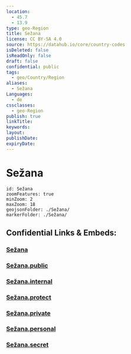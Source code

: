 ```yaml
---
location:
  - 45.7
  - 13.9
type: geo-Region
title: Sežana
license: CC BY-SA 4.0
source: https://datahub.io/core/country-codes
isDeleted: false
isReadOnly: false
draft: false
confidential: public
tags:
  - geo/Country/Region
aliases:
  - Sežana
Languages:
  - de
cssclasses:
  - geo-Region
publish: true
linkTitle:
keywords:
layout:
publishDate:
expiryDate:
---
```


# Sežana

```leaflet
id: Sežana
zoomFeatures: true 
minZoom: 2 
maxZoom: 18
geojsonFolder: ./Sežana/
markerFolder: ./Sežana/
```


## Confidential Links & Embeds: 

### [Sežana](/_Standards/Earth/Continent/Europe/Europe~Central/Slovenia/Regions~Slovenia/Obalno-kraška/counties~Obalno-kraška/Sežana.md) 

### [Sežana.public](/_public/Earth/Continent/Europe/Europe~Central/Slovenia/Regions~Slovenia/Obalno-kraška/counties~Obalno-kraška/Sežana.public.md) 

### [Sežana.internal](/_internal/Earth/Continent/Europe/Europe~Central/Slovenia/Regions~Slovenia/Obalno-kraška/counties~Obalno-kraška/Sežana.internal.md) 

### [Sežana.protect](/_protect/Earth/Continent/Europe/Europe~Central/Slovenia/Regions~Slovenia/Obalno-kraška/counties~Obalno-kraška/Sežana.protect.md) 

### [Sežana.private](/_private/Earth/Continent/Europe/Europe~Central/Slovenia/Regions~Slovenia/Obalno-kraška/counties~Obalno-kraška/Sežana.private.md) 

### [Sežana.personal](/_personal/Earth/Continent/Europe/Europe~Central/Slovenia/Regions~Slovenia/Obalno-kraška/counties~Obalno-kraška/Sežana.personal.md) 

### [Sežana.secret](/_secret/Earth/Continent/Europe/Europe~Central/Slovenia/Regions~Slovenia/Obalno-kraška/counties~Obalno-kraška/Sežana.secret.md)


